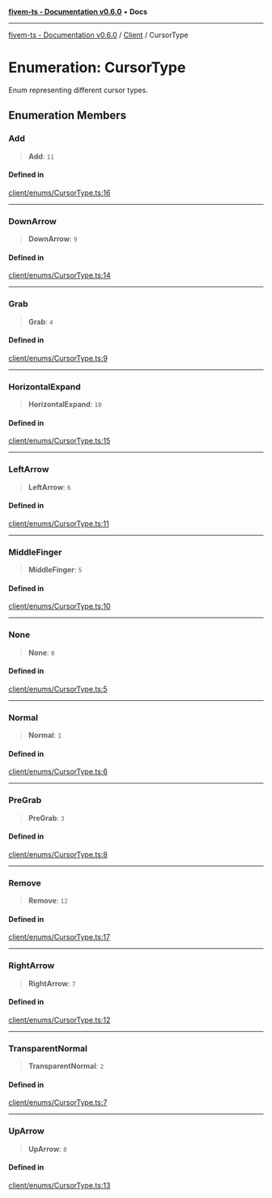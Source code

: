 [**fivem-ts - Documentation v0.6.0**](../../../README.md) • **Docs**

***

[fivem-ts - Documentation v0.6.0](../../../README.md) / [Client](../README.md) / CursorType

# Enumeration: CursorType

Enum representing different cursor types.

## Enumeration Members

### Add

> **Add**: `11`

#### Defined in

[client/enums/CursorType.ts:16](https://github.com/Purpose-Dev/fivem-ts/blob/main/src/client/enums/CursorType.ts#L16)

***

### DownArrow

> **DownArrow**: `9`

#### Defined in

[client/enums/CursorType.ts:14](https://github.com/Purpose-Dev/fivem-ts/blob/main/src/client/enums/CursorType.ts#L14)

***

### Grab

> **Grab**: `4`

#### Defined in

[client/enums/CursorType.ts:9](https://github.com/Purpose-Dev/fivem-ts/blob/main/src/client/enums/CursorType.ts#L9)

***

### HorizontalExpand

> **HorizontalExpand**: `10`

#### Defined in

[client/enums/CursorType.ts:15](https://github.com/Purpose-Dev/fivem-ts/blob/main/src/client/enums/CursorType.ts#L15)

***

### LeftArrow

> **LeftArrow**: `6`

#### Defined in

[client/enums/CursorType.ts:11](https://github.com/Purpose-Dev/fivem-ts/blob/main/src/client/enums/CursorType.ts#L11)

***

### MiddleFinger

> **MiddleFinger**: `5`

#### Defined in

[client/enums/CursorType.ts:10](https://github.com/Purpose-Dev/fivem-ts/blob/main/src/client/enums/CursorType.ts#L10)

***

### None

> **None**: `0`

#### Defined in

[client/enums/CursorType.ts:5](https://github.com/Purpose-Dev/fivem-ts/blob/main/src/client/enums/CursorType.ts#L5)

***

### Normal

> **Normal**: `1`

#### Defined in

[client/enums/CursorType.ts:6](https://github.com/Purpose-Dev/fivem-ts/blob/main/src/client/enums/CursorType.ts#L6)

***

### PreGrab

> **PreGrab**: `3`

#### Defined in

[client/enums/CursorType.ts:8](https://github.com/Purpose-Dev/fivem-ts/blob/main/src/client/enums/CursorType.ts#L8)

***

### Remove

> **Remove**: `12`

#### Defined in

[client/enums/CursorType.ts:17](https://github.com/Purpose-Dev/fivem-ts/blob/main/src/client/enums/CursorType.ts#L17)

***

### RightArrow

> **RightArrow**: `7`

#### Defined in

[client/enums/CursorType.ts:12](https://github.com/Purpose-Dev/fivem-ts/blob/main/src/client/enums/CursorType.ts#L12)

***

### TransparentNormal

> **TransparentNormal**: `2`

#### Defined in

[client/enums/CursorType.ts:7](https://github.com/Purpose-Dev/fivem-ts/blob/main/src/client/enums/CursorType.ts#L7)

***

### UpArrow

> **UpArrow**: `8`

#### Defined in

[client/enums/CursorType.ts:13](https://github.com/Purpose-Dev/fivem-ts/blob/main/src/client/enums/CursorType.ts#L13)
